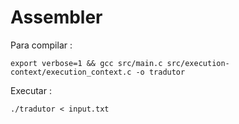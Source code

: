 # Assembler



Para compilar :

```
export verbose=1 && gcc src/main.c src/execution-context/execution_context.c -o tradutor
```

Executar :

```
./tradutor < input.txt
```